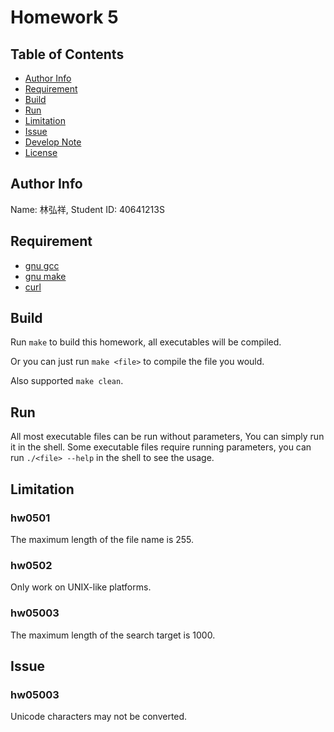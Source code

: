 Homework 5
==========

Table of Contents
-----------------
* [Author Info](#author-info)
* [Requirement](#requirement)
* [Build](#build)
* [Run](#run)
* [Limitation](#limitation)
* [Issue](#issue)
* [Develop Note](Note.md)
* [License](LICENSE)

Author Info
-----------
Name: 林弘祥, Student ID: 40641213S

Requirement
-----------
* [gnu gcc]
* [gnu make]
* [curl]

[gnu gcc]: https://gcc.gnu.org/
[gnu make]: https://www.gnu.org/software/make/
[curl]: https://curl.se/

Build
-----
Run `make` to build this homework, all executables will be compiled.

Or you can just run `make <file>` to compile the file you would.

Also supported `make clean`.

Run
---
All most executable files can be run without parameters,
You can simply run it in the shell. 
Some executable files require running parameters,
you can run `./<file> --help` in the shell to see the usage. 

Limitation
----------
### hw0501
The maximum length of the file name is 255.

### hw0502
Only work on UNIX-like platforms.

### hw05003
The maximum length of the search target is 1000.

Issue
-----
### hw05003
Unicode characters may not be converted.
